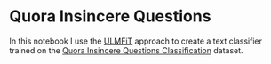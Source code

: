 # Quora Insincere Questions

In this notebook I use the [ULMFiT](https://arxiv.org/pdf/1801.06146.pdf) approach to create a text classifier trained on the 
[Quora Insincere Questions Classification](https://www.kaggle.com/c/quora-insincere-questions-classification) dataset.
